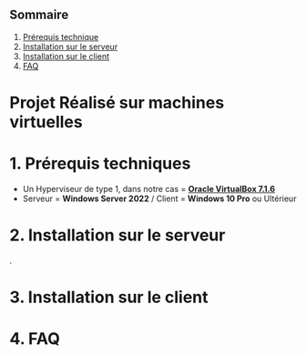 ## Sommaire

1. [Prérequis technique](#prerequis-technique)
2. [Installation sur le serveur](#installation-sur-le-serveur)
3. [Installation sur le client](#installation-sur-le-client)
4. [FAQ](#faq)


# **Projet Réalisé sur machines virtuelles**        


# 1. Prérequis techniques
<span id="prerequis-techniques"></span>
- Un Hyperviseur de type 1, dans notre cas = [**Oracle VirtualBox 7.1.6**](https://www.virtualbox.org/wiki/Downloads)
- Serveur = **Windows Server 2022** / Client = **Windows 10 Pro** ou Ultérieur



# 2. Installation sur le serveur 
<span id="installation-sur-le-serveur"></span>
.

# 3. Installation sur le client
<span id="installation-sur-le-client"></span>

# 4. FAQ
<span id="faq"></span>        
